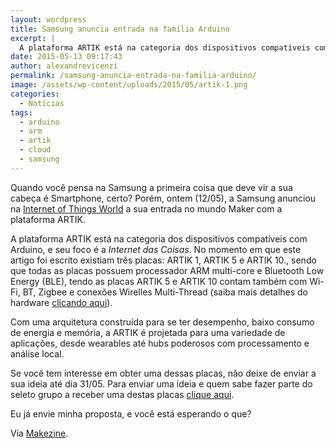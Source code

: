 ```yaml
---
layout: wordpress
title: Samsung anuncia entrada na família Arduino
excerpt: |
  A plataforma ARTIK está na categoria dos dispositivos compatíveis com Arduino, e seu foco é a Internet das Coisas. No momento existem três placas: ARTIK 1, ARTIK 5 e ARTIK 10. Todas as placas possuem processador ARM multi-core e Bluetooth Low Energy (BLE). As placas ARTIK 5 e ARTIK 10 contam também com Wi-Fi, BT, Zigbee e conexões Wirelles Multi-Thread
date: 2015-05-13 09:17:43
author: alexandrevicenzi
permalink: /samsung-anuncia-entrada-na-familia-arduino/
image: /assets/wp-content/uploads/2015/05/artik-1.png
categories:
  - Notícias
tags:
  - arduino
  - arm
  - artik
  - cloud
  - samsung
---
```


Quando você pensa na Samsung a primeira coisa que deve vir a sua cabeça é Smartphone, certo? Porém, ontem (12/05), a Samsung anunciou na <a href="http://iotworldevent.com/" target="_blank">Internet of Things World</a> a sua entrada no mundo Maker com a plataforma ARTIK.

A plataforma ARTIK está na categoria dos dispositivos compatíveis com Arduino, e seu foco é a <em>Internet das Coisas</em>. No momento em que este artigo foi escrito existiam três placas: ARTIK 1, ARTIK 5 e ARTIK 10., sendo que todas as placas possuem processador ARM multi-core e Bluetooth Low Energy (BLE), tendo as placas ARTIK 5 e ARTIK 10 contam também com Wi-Fi, BT, Zigbee e conexões Wirelles Multi-Thread (saiba mais detalhes do hardware <a href="https://www.artik.io/hardware" target="_blank">clicando aqui</a>).

Com uma arquitetura construída para se ter desempenho, baixo consumo de energia e memória, a ARTIK é projetada para uma variedade de aplicações, desde wearables até hubs poderosos com processamento e análise local.

Se você tem interesse em obter uma dessas placas, não deixe de enviar a sua ideia até dia 31/05. Para enviar uma ideia e quem sabe fazer parte do seleto grupo a receber uma destas placas <a href="https://www.artik.io/developer" target="_blank">clique aqui</a>.

Eu já envie minha proposta, e você está esperando o que?

Via <a href="http://makezine.com/2015/05/12/samsung-announces-entry-arduino-family/" target="_blank">Makezine</a>.